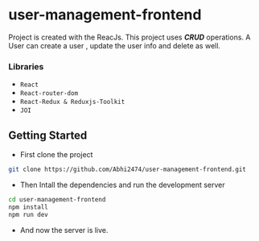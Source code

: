 # user-management-frontend

Project is created with the ReacJs. This project uses ***CRUD*** operations. A User can create a user , update the user info and delete as well.

### Libraries
* `React`
* `React-router-dom`
* `React-Redux & Reduxjs-Toolkit`
* `JOI`

## Getting Started
* First clone the project 

```bash
git clone https://github.com/Abhi2474/user-management-frontend.git
```

* Then Intall the dependencies and run the development server

```bash
cd user-management-frontend
npm install
npm run dev
```

* And now the server is live.

